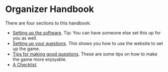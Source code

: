 # Organizer Handbook

There are four sections to this handbook:
 - [Setting up the software](setting-up.md). Tip: You can have someone else set this up for you as well.
 - [Setting up your questions](setting-questions.md). This shows you how to use the website to set up the game.
 - [Tips for making good questions](question-tips.md). These are some tips on how to make the game more enjoyable.
 - [A Checklist](checklist.md).
